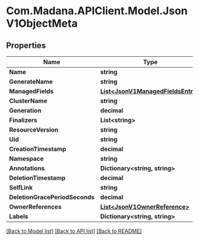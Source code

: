 
# Com.Madana.APIClient.Model.JsonV1ObjectMeta

## Properties

Name | Type | Description | Notes
------------ | ------------- | ------------- | -------------
**Name** | **string** |  | [optional] 
**GenerateName** | **string** |  | [optional] 
**ManagedFields** | [**List&lt;JsonV1ManagedFieldsEntry&gt;**](JsonV1ManagedFieldsEntry.md) |  | [optional] 
**ClusterName** | **string** |  | [optional] 
**Generation** | **decimal** |  | [optional] 
**Finalizers** | **List&lt;string&gt;** |  | [optional] 
**ResourceVersion** | **string** |  | [optional] 
**Uid** | **string** |  | [optional] 
**CreationTimestamp** | **decimal** |  | [optional] 
**Namespace** | **string** |  | [optional] 
**Annotations** | **Dictionary&lt;string, string&gt;** |  | [optional] 
**DeletionTimestamp** | **decimal** |  | [optional] 
**SelfLink** | **string** |  | [optional] 
**DeletionGracePeriodSeconds** | **decimal** |  | [optional] 
**OwnerReferences** | [**List&lt;JsonV1OwnerReference&gt;**](JsonV1OwnerReference.md) |  | [optional] 
**Labels** | **Dictionary&lt;string, string&gt;** |  | [optional] 

[[Back to Model list]](../README.md#documentation-for-models)
[[Back to API list]](../README.md#documentation-for-api-endpoints)
[[Back to README]](../README.md)

